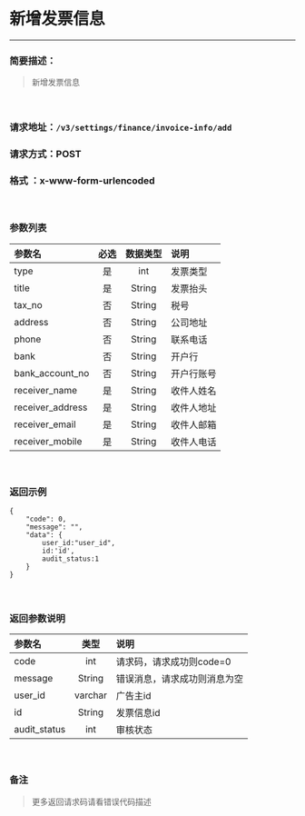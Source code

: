 　
#  新增发票信息
---
### 简要描述：
>新增发票信息

　　　　

### 请求地址：```/v3/settings/finance/invoice-info/add```

### 请求方式：POST

### 格式 ：x-www-form-urlencoded
　

### 参数列表

参数名 | 必选 | 数据类型 | 说明 
:------ | :----:| :--------: |:---- 
type|是|int|发票类型|1-普票，2-专票
title|是|String|发票抬头
tax_no|否|String|税号
address|否|String|公司地址
phone|否|String|联系电话
bank|否|String|开户行
bank_account_no|否|String|开户行账号
receiver_name|是|String|收件人姓名
receiver_address|是|String|收件人地址
receiver_email|是|String|收件人邮箱
receiver_mobile|是|String|收件人电话
　

### 返回示例
```
{
    "code": 0,
    "message": "",
    "data": {
        user_id:"user_id",
        id:'id',
        audit_status:1
    }
}
```
　

### 返回参数说明

参数名 | 类型 | 说明
:---   |:---: |:---
code | int | 请求码，请求成功则code=0
message | String | 错误消息，请求成功则消息为空
user_id|varchar|广告主id
id|String|发票信息id
audit_status|int|审核状态
　

### 备注
>更多返回请求码请看错误代码描述